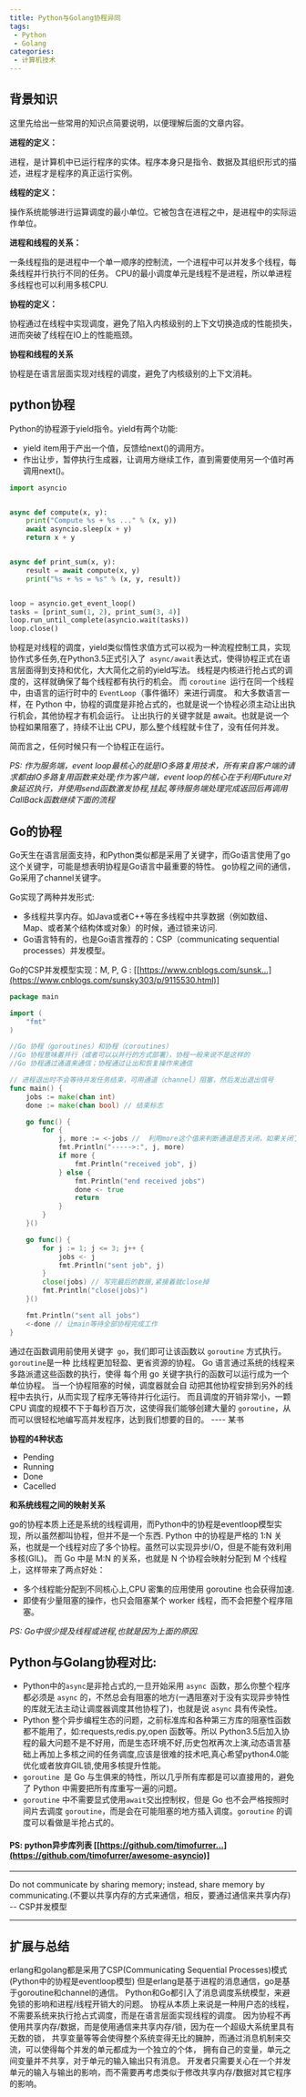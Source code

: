 ```yaml
---
title: Python与Golang协程异同
tags:
 - Python
 - Golang
categories:
 - 计算机技术
---
```



## 背景知识
<!-- more -->

这里先给出一些常用的知识点简要说明，以便理解后面的文章内容。

**进程的定义：**


进程，是计算机中已运行程序的实体。程序本身只是指令、数据及其组织形式的描述，进程才是程序的真正运行实例。

**线程的定义：**

操作系统能够进行运算调度的最小单位。它被包含在进程之中，是进程中的实际运作单位。

**进程和线程的关系：**

一条线程指的是进程中一个单一顺序的控制流，一个进程中可以并发多个线程，每条线程并行执行不同的任务。
CPU的最小调度单元是线程不是进程，所以单进程多线程也可以利用多核CPU.

**协程的定义：**

协程通过在线程中实现调度，避免了陷入内核级别的上下文切换造成的性能损失，进而突破了线程在IO上的性能瓶颈。

**协程和线程的关系**

协程是在语言层面实现对线程的调度，避免了内核级别的上下文消耗。

## python协程

Python的协程源于yield指令。yield有两个功能:

- yield item用于产出一个值，反馈给next()的调用方。
- 作出让步，暂停执行生成器，让调用方继续工作，直到需要使用另一个值时再调用next()。

```python
import asyncio


async def compute(x, y):
    print("Compute %s + %s ..." % (x, y))
    await asyncio.sleep(x + y)
    return x + y


async def print_sum(x, y):
    result = await compute(x, y)
    print("%s + %s = %s" % (x, y, result))


loop = asyncio.get_event_loop()
tasks = [print_sum(1, 2), print_sum(3, 4)]
loop.run_until_complete(asyncio.wait(tasks))
loop.close()
```

协程是对线程的调度，yield类似惰性求值方式可以视为一种流程控制工具，实现协作式多任务,在Python3.5正式引入了` async/await`表达式，使得协程正式在语言层面得到支持和优化，大大简化之前的yield写法。
线程是内核进行抢占式的调度的，这样就确保了每个线程都有执行的机会。
而 `coroutine `运行在同一个线程中，由语言的运行时中的 `EventLoop`（事件循环）来进行调度。
和大多数语言一样，在 Python 中，协程的调度是非抢占式的，也就是说一个协程必须主动让出执行机会，其他协程才有机会运行。
让出执行的关键字就是 await。也就是说一个协程如果阻塞了，持续不让出 CPU，那么整个线程就卡住了，没有任何并发。

简而言之，任何时候只有一个协程正在运行。

*PS: 作为服务端，event loop最核心的就是IO多路复用技术，所有来自客户端的请求都由IO多路复用函数来处理;作为客户端，event loop的核心在于利用Future对象延迟执行，并使用send函数激发协程,挂起,等待服务端处理完成返回后再调用CallBack函数继续下面的流程*

## Go的协程

Go天生在语言层面支持，和Python类似都是采用了关键字，而Go语言使用了go这个关键字，可能是想表明协程是Go语言中最重要的特性。
go协程之间的通信，Go采用了channel关键字。

Go实现了两种并发形式:

- 多线程共享内存。如Java或者C++等在多线程中共享数据（例如数组、Map、或者某个结构体或对象）的时候，通过锁来访问.
- Go语言特有的，也是Go语言推荐的：CSP（communicating sequential processes）并发模型。

Go的CSP并发模型实现：M, P, G : [[https://www.cnblogs.com/sunsk...](https://www.cnblogs.com/sunsky303/p/9115530.html)]

```go
package main

import (
    "fmt"
)

//Go 协程（goroutines）和协程（coroutines）
//Go 协程意味着并行（或者可以以并行的方式部署），协程一般来说不是这样的
//Go 协程通过通道来通信；协程通过让出和恢复操作来通信

// 进程退出时不会等待并发任务结束，可用通道（channel）阻塞，然后发出退出信号
func main() {
    jobs := make(chan int)
    done := make(chan bool) // 结束标志

    go func() {
        for {
            j, more := <-jobs //  利用more这个值来判断通道是否关闭，如果关闭了，那么more的值为false，并且通知给通道done
            fmt.Println("----->:", j, more)
            if more {
                fmt.Println("received job", j)
            } else {
                fmt.Println("end received jobs")
                done <- true
                return
            }
        }
    }()

    go func() {
        for j := 1; j <= 3; j++ {
            jobs <- j
            fmt.Println("sent job", j)
        }
        close(jobs) // 写完最后的数据,紧接着就close掉
        fmt.Println("close(jobs)")
    }()

    fmt.Println("sent all jobs")
    <-done // 让main等待全部协程完成工作
}
```

通过在函数调用前使用关键字` go`，我们即可让该函数以 `goroutine` 方式执行。`goroutine`是一种 比线程更加轻盈、更省资源的协程。
Go 语言通过系统的线程来多路派遣这些函数的执行，使得 每个用 go 关键字执行的函数可以运行成为一个单位协程。
当一个协程阻塞的时候，调度器就会自 动把其他协程安排到另外的线程中去执行，从而实现了程序无等待并行化运行。
而且调度的开销非常小，一颗 CPU 调度的规模不下于每秒百万次，这使得我们能够创建大量的 `goroutine`，从而可以很轻松地编写高并发程序，达到我们想要的目的。 ---- 某书

**协程的4种状态**

- Pending
- Running
- Done
- Cacelled

**和系统线程之间的映射关系**

go的协程本质上还是系统的线程调用，而Python中的协程是eventloop模型实现，所以虽然都叫协程，但并不是一个东西.
Python 中的协程是严格的 1:N 关系，也就是一个线程对应了多个协程。虽然可以实现异步I/O，但是不能有效利用多核(GIL)。
而 Go 中是 M:N 的关系，也就是 N 个协程会映射分配到 M 个线程上，这样带来了两点好处：

- 多个线程能分配到不同核心上,CPU 密集的应用使用 goroutine 也会获得加速.
- 即使有少量阻塞的操作，也只会阻塞某个 worker 线程，而不会把整个程序阻塞。

*PS: Go中很少提及线程或进程,也就是因为上面的原因.*

## Python与Golang协程对比:

- Python中的`async`是非抢占式的,一旦开始采用 `async `函数，那么你整个程序都必须是 `async` 的，不然总会有阻塞的地方(一遇阻塞对于没有实现异步特性的库就无法主动让调度器调度其他协程了)，也就是说 `async` 具有传染性。
- Python 整个异步编程生态的问题，之前标准库和各种第三方库的阻塞性函数都不能用了，如:requests,redis.py,open 函数等。所以 Python3.5后加入协程的最大问题不是不好用，而是生态环境不好,历史包袱再次上演,动态语言基础上再加上多核之间的任务调度,应该是很难的技术吧,真心希望python4.0能优化或者放弃GIL锁,使用多核提升性能。
- `goroutine `是 Go 与生俱来的特性，所以几乎所有库都是可以直接用的，避免了 Python 中需要把所有库重写一遍的问题。
- `goroutine` 中不需要显式使用` await `交出控制权，但是 Go 也不会严格按照时间片去调度 `goroutine`，而是会在可能阻塞的地方插入调度。`goroutine` 的调度可以看做是半抢占式的。

#### PS: python异步库列表 [[https://github.com/timofurrer...](https://github.com/timofurrer/awesome-asyncio)]

------

Do not communicate by sharing memory; instead, share memory by communicating.(不要以共享内存的方式来通信，相反，要通过通信来共享内存) -- CSP并发模型

------

## 扩展与总结

erlang和golang都是采用了CSP(Communicating Sequential Processes)模式(Python中的协程是eventloop模型)
但是erlang是基于进程的消息通信，go是基于goroutine和channel的通信。
Python和Go都引入了消息调度系统模型，来避免锁的影响和进程/线程开销大的问题。
协程从本质上来说是一种用户态的线程，不需要系统来执行抢占式调度，而是在语言层面实现线程的调度。
因为协程不再使用共享内存/数据，而是使用通信来共享内存/锁，因为在一个超级大系统里具有无数的锁，
共享变量等等会使得整个系统变得无比的臃肿，而通过消息机制来交流，可以使得每个并发的单元都成为一个独立的个体，
拥有自己的变量，单元之间变量并不共享，对于单元的输入输出只有消息。
开发者只需要关心在一个并发单元的输入与输出的影响，而不需要再考虑类似于修改共享内存/数据对其它程序的影响。